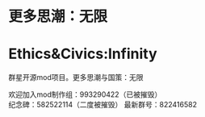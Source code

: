 # 更多思潮：无限
# Ethics&Civics:Infinity
群星开源mod项目。更多思潮与国策：无限

欢迎加入mod制作组：993290422（已被摧毁）  
纪念碑：582522114（二度被摧毁） 
最新群号：822416582
